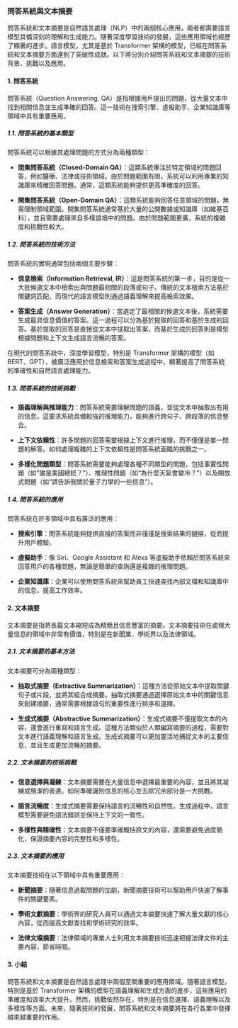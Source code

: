 ### **問答系統與文本摘要**

問答系統和文本摘要是自然語言處理（NLP）中的兩個核心應用，兩者都需要語言模型具備深刻的理解和生成能力。隨著深度學習技術的發展，這些應用領域也經歷了顯著的進步。語言模型，尤其是基於 Transformer 架構的模型，已經在問答系統和文本摘要方面達到了突破性成就。以下將分別介紹問答系統和文本摘要的技術背景、挑戰以及應用。

#### **1. 問答系統**

問答系統（Question Answering, QA）是指根據用戶提出的問題，從大量文本中找到相關信息並生成準確的回答。這一技術在搜索引擎、虛擬助手、企業知識庫等領域中具有重要應用。

##### **1.1. 問答系統的基本類型**

問答系統可以根據其處理問題的方式分為兩種類型：

- **閉集問答系統（Closed-Domain QA）**：這類系統專注於特定領域的問題回答，例如醫療、法律或技術領域。由於問題範圍有限，系統可以利用專業的知識庫來精確回答問題。通常，這類系統能夠提供更高準確度的回答。

- **開集問答系統（Open-Domain QA）**：這類系統能夠回答任意領域的問題，無需限制領域範圍。開集問答系統通常基於大量的公開數據或知識庫（如維基百科），並且需要處理來自多樣語境中的問題。由於問題範圍更廣，系統的複雜度和挑戰性較大。

##### **1.2. 問答系統的技術方法**

問答系統的實現通常包括兩個主要步驟：

- **信息檢索（Information Retrieval, IR）**：這是問答系統的第一步，目的是從一大批候選文本中檢索出與問題最相關的段落或句子。傳統的文本檢索方法基於關鍵詞匹配，而現代的語言模型則通過語義理解來提高檢索效果。

- **答案生成（Answer Generation）**：當選定了最相關的候選文本後，系統需要生成最具信息價值的答案。這一過程可以分為基於提取的回答和基於生成的回答。基於提取的回答是直接從文本中提取出答案，而基於生成的回答則是模型根據問題和上下文生成語言流暢的答案。

在現代的問答系統中，深度學習模型，特別是 Transformer 架構的模型（如 BERT、GPT），被廣泛應用於信息檢索和答案生成過程中，顯著提高了問答系統的準確性和自然語言處理能力。

##### **1.3. 問答系統的技術挑戰**

- **語義理解與推理能力**：問答系統需要理解問題的語義，並從文本中抽取出有用的信息。這要求系統具備較強的推理能力，能夠進行跨句子、跨段落的信息整合。

- **上下文依賴性**：許多問題的回答需要根據上下文進行推理，而不僅僅是單一問題的解答。如何處理複雜的上下文依賴性是問答系統面臨的挑戰之一。

- **多樣化問題類型**：問答系統需要能夠處理各種不同類型的問題，包括事實性問題（如“誰是美國總統？”）、推理性問題（如“為什麼天氣會變冷？”）以及開放式問題（如“請告訴我關於量子力學的一些信息”）。

##### **1.4. 問答系統的應用**

問答系統在許多領域中具有廣泛的應用：

- **搜索引擎**：問答系統能夠提供直接的答案而非僅僅是搜索結果的鏈接，從而提升用戶體驗。
  
- **虛擬助手**：像 Siri、Google Assistant 和 Alexa 等虛擬助手依賴於問答系統來回答用戶的各種問題，無論是簡單的查詢還是複雜的推理問題。

- **企業知識庫**：企業可以使用問答系統來幫助員工快速查找內部文檔和知識庫中的信息，提高工作效率。

#### **2. 文本摘要**

文本摘要是指將長篇文本縮短成為精簡且信息豐富的摘要。文本摘要技術在處理大量信息的領域中非常有價值，特別是在新聞業、學術界以及法律領域。

##### **2.1. 文本摘要的基本方法**

文本摘要可分為兩種類型：

- **抽取式摘要（Extractive Summarization）**：這種方法從原始文本中提取關鍵句子或片段，並將其組合成摘要。抽取式摘要通過選擇原始文本中的關鍵信息來創建摘要，通常需要根據語句的重要性進行排序和選擇。

- **生成式摘要（Abstractive Summarization）**：生成式摘要不僅提取文本的內容，還會進行重寫和語言生成。這種方法類似於人類編寫摘要的過程，需要對文本進行語義理解和語言生成。生成式摘要可以更加靈活地捕捉文本的主要信息，並且生成更加流暢的摘要。

##### **2.2. 文本摘要的技術挑戰**

- **信息選擇與凝練**：文本摘要需要在大量信息中選擇最重要的內容，並且將其凝練成簡潔的表達。如何準確識別信息的核心並去除冗余部分是一大挑戰。

- **語言流暢度**：生成式摘要需要保持語言的流暢性和自然性。生成過程中，語言模型需要避免語法錯誤並保持上下文的一致性。

- **多樣性與精確性**：文本摘要不僅要準確概括原文的內容，還需要避免過度簡化，保證摘要內容的完整性和多樣性。

##### **2.3. 文本摘要的應用**

文本摘要技術在以下領域中具有重要應用：

- **新聞摘要**：隨著信息過載問題的加劇，新聞摘要技術可以幫助用戶快速了解事件的關鍵要素。

- **學術文獻摘要**：學術界的研究人員可以通過文本摘要快速了解大量文獻的核心內容，從而提高文獻查找和學術研究的效率。

- **法律文檔摘要**：法律領域的專業人士利用文本摘要技術迅速把握法律文件的主要內容，節省時間。

#### **3. 小結**

問答系統和文本摘要是自然語言處理中兩個至關重要的應用領域。隨著語言模型，特別是基於 Transformer 架構的模型在語義理解和生成方面的進步，這些應用的準確度和效率大大提升。然而，挑戰依然存在，特別是在信息選擇、語義理解以及多樣性等方面。未來，隨著技術的發展，問答系統和文本摘要將在各行各業中發揮越來越重要的作用。